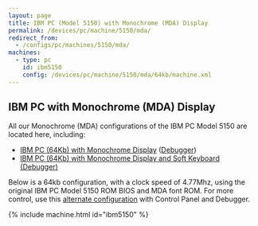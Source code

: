 ```yaml
---
layout: page
title: IBM PC (Model 5150) with Monochrome (MDA) Display
permalink: /devices/pc/machine/5150/mda/
redirect_from:
  - /configs/pc/machines/5150/mda/
machines:
  - type: pc
    id: ibm5150
    config: /devices/pc/machine/5150/mda/64kb/machine.xml
---
```


IBM PC with Monochrome (MDA) Display
---

All our Monochrome (MDA) configurations of the IBM PC Model 5150 are located here, including:

* [IBM PC (64Kb) with Monochrome Display](/devices/pc/machine/5150/mda/64kb/) ([Debugger](/devices/pc/machine/5150/mda/64kb/debugger/))
* [IBM PC (64Kb) with Monochrome Display and Soft Keyboard (Debugger)](/devices/pc/machine/5150/mda/64kb/softkbd/)

Below is a 64kb configuration, with a clock speed of 4.77Mhz,
using the original IBM PC Model 5150 ROM BIOS and MDA font ROM. For more control,
use this [alternate configuration](/devices/pc/machine/5150/mda/64kb/debugger/) with Control Panel and Debugger.

{% include machine.html id="ibm5150" %}
